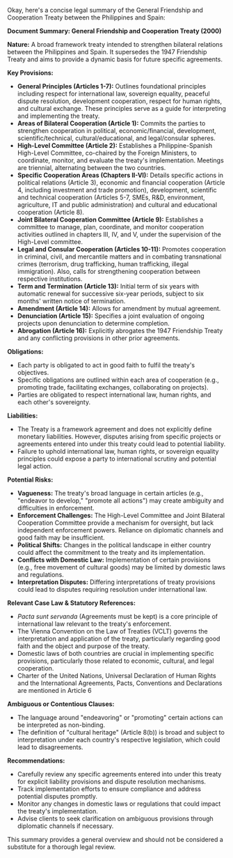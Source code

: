 Okay, here's a concise legal summary of the General Friendship and Cooperation Treaty between the Philippines and Spain:

**Document Summary: General Friendship and Cooperation Treaty (2000)**

**Nature:** A broad framework treaty intended to strengthen bilateral relations between the Philippines and Spain. It supersedes the 1947 Friendship Treaty and aims to provide a dynamic basis for future specific agreements.

**Key Provisions:**

*   **General Principles (Articles 1-7):**  Outlines foundational principles including respect for international law, sovereign equality, peaceful dispute resolution, development cooperation, respect for human rights, and cultural exchange. These principles serve as a guide for interpreting and implementing the treaty.
*   **Areas of Bilateral Cooperation (Article 1):** Commits the parties to strengthen cooperation in political, economic/financial, development, scientific/technical, cultural/educational, and legal/consular spheres.
*   **High-Level Committee (Article 2):** Establishes a Philippine-Spanish High-Level Committee, co-chaired by the Foreign Ministers, to coordinate, monitor, and evaluate the treaty's implementation. Meetings are triennial, alternating between the two countries.
*   **Specific Cooperation Areas (Chapters II-VI):** Details specific actions in political relations (Article 3), economic and financial cooperation (Article 4, including investment and trade promotion), development, scientific and technical cooperation (Articles 5-7, SMEs, R&D, environment, agriculture, IT and public administration) and cultural and educational cooperation (Article 8).
*   **Joint Bilateral Cooperation Committee (Article 9):** Establishes a committee to manage, plan, coordinate, and monitor cooperation activities outlined in chapters III, IV, and V, under the supervision of the High-Level committee.
*   **Legal and Consular Cooperation (Articles 10-11):** Promotes cooperation in criminal, civil, and mercantile matters and in combating transnational crimes (terrorism, drug trafficking, human trafficking, illegal immigration). Also, calls for strengthening cooperation between respective institutions.
*   **Term and Termination (Article 13):**  Initial term of six years with automatic renewal for successive six-year periods, subject to six months' written notice of termination.
*   **Amendment (Article 14):** Allows for amendment by mutual agreement.
*   **Denunciation (Article 15):** Specifies a joint evaluation of ongoing projects upon denunciation to determine completion.
*   **Abrogation (Article 16):** Explicitly abrogates the 1947 Friendship Treaty and any conflicting provisions in other prior agreements.

**Obligations:**

*   Each party is obligated to act in good faith to fulfil the treaty's objectives.
*   Specific obligations are outlined within each area of cooperation (e.g., promoting trade, facilitating exchanges, collaborating on projects).
*   Parties are obligated to respect international law, human rights, and each other's sovereignty.

**Liabilities:**

*   The Treaty is a framework agreement and does not explicitly define monetary liabilities. However, disputes arising from specific projects or agreements entered into under this treaty could lead to potential liability.
*   Failure to uphold international law, human rights, or sovereign equality principles could expose a party to international scrutiny and potential legal action.

**Potential Risks:**

*   **Vagueness:** The treaty's broad language in certain articles (e.g., "endeavor to develop," "promote all actions") may create ambiguity and difficulties in enforcement.
*   **Enforcement Challenges:** The High-Level Committee and Joint Bilateral Cooperation Committee provide a mechanism for oversight, but lack independent enforcement powers. Reliance on diplomatic channels and good faith may be insufficient.
*   **Political Shifts:** Changes in the political landscape in either country could affect the commitment to the treaty and its implementation.
*   **Conflicts with Domestic Law:**  Implementation of certain provisions (e.g., free movement of cultural goods) may be limited by domestic laws and regulations.
*   **Interpretation Disputes:** Differing interpretations of treaty provisions could lead to disputes requiring resolution under international law.

**Relevant Case Law & Statutory References:**

*   *Pacta sunt servanda* (Agreements must be kept) is a core principle of international law relevant to the treaty's enforcement.
*   The Vienna Convention on the Law of Treaties (VCLT) governs the interpretation and application of the treaty, particularly regarding good faith and the object and purpose of the treaty.
*   Domestic laws of both countries are crucial in implementing specific provisions, particularly those related to economic, cultural, and legal cooperation.
*   Charter of the United Nations, Universal Declaration of Human Rights and the International Agreements, Pacts, Conventions and Declarations are mentioned in Article 6

**Ambiguous or Contentious Clauses:**

*   The language around "endeavoring" or "promoting" certain actions can be interpreted as non-binding.
*   The definition of "cultural heritage" (Article 8(b)) is broad and subject to interpretation under each country's respective legislation, which could lead to disagreements.

**Recommendations:**

*   Carefully review any specific agreements entered into under this treaty for explicit liability provisions and dispute resolution mechanisms.
*   Track implementation efforts to ensure compliance and address potential disputes promptly.
*   Monitor any changes in domestic laws or regulations that could impact the treaty's implementation.
*   Advise clients to seek clarification on ambiguous provisions through diplomatic channels if necessary.

This summary provides a general overview and should not be considered a substitute for a thorough legal review.

